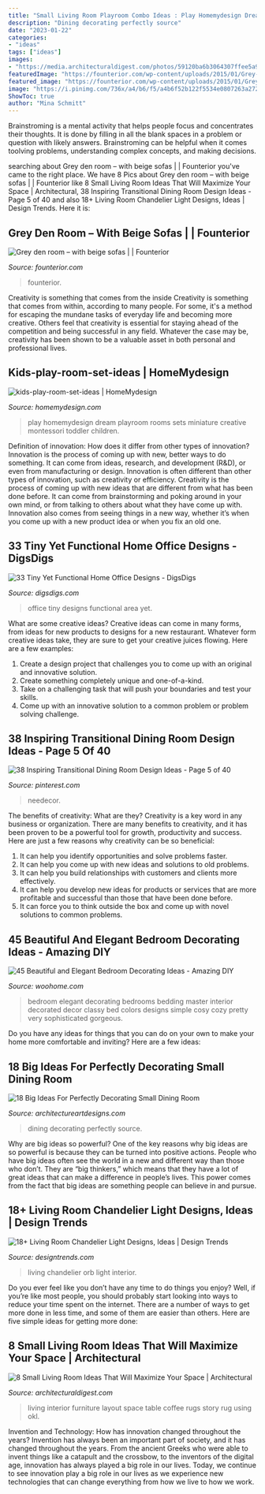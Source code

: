 ```yaml
---
title: "Small Living Room Playroom Combo Ideas : Play Homemydesign Dream Playroom Rooms Sets Miniature Creative Montessori Toddler Children"
description: "Dining decorating perfectly source"
date: "2023-01-22"
categories:
- "ideas"
tags: ["ideas"]
images:
- "https://media.architecturaldigest.com/photos/59120ba6b3064307ffee5a91/master/w_1600%2Cc_limit/OKL_AmyStone_Interior_022.jpg"
featuredImage: "https://founterior.com/wp-content/uploads/2015/01/Grey-den-room-with-beige-sofas-882x586.jpg"
featured_image: "https://founterior.com/wp-content/uploads/2015/01/Grey-den-room-with-beige-sofas-882x586.jpg"
image: "https://i.pinimg.com/736x/a4/b6/f5/a4b6f52b122f5534e0807263a2725de2.jpg"
ShowToc: true
author: "Mina Schmitt"
---
```



Brainstroming is a mental activity that helps people focus and concentrates their thoughts. It is done by filling in all the blank spaces in a problem or question with likely answers. Brainstroming can be helpful when it comes toolving problems, understanding complex concepts, and making decisions.

	

		
searching about Grey den room – with beige sofas | | Founterior you've came to the right place. We have 8 Pics about Grey den room – with beige sofas | | Founterior like 8 Small Living Room Ideas That Will Maximize Your Space | Architectural, 38 Inspiring Transitional Dining Room Design Ideas - Page 5 of 40 and also 18+ Living Room Chandelier Light Designs, Ideas | Design Trends. Here it is:
		
    
## Grey Den Room – With Beige Sofas | | Founterior

<img loading=lazy src="https://founterior.com/wp-content/uploads/2015/01/Grey-den-room-with-beige-sofas-882x586.jpg" onerror="this.onerror=null;this.src='https://tse3.mm.bing.net/th?id=OIP.OBn8Aj2BZs972FtTB7p-QQHaE6&amp;pid=15.1';" alt="Grey den room – with beige sofas | | Founterior">

_Source: founterior.com_

>founterior. 

	

Creativity is something that comes from the inside
Creativity is something that comes from within, according to many people. For some, it's a method for escaping the mundane tasks of everyday life and becoming more creative. Others feel that creativity is essential for staying ahead of the competition and being successful in any field. Whatever the case may be, creativity has been shown to be a valuable asset in both personal and professional lives.

    
## Kids-play-room-set-ideas | HomeMydesign

<img loading=lazy src="https://homemydesign.com/wp-content/uploads/2019/04/kids-play-room-set-ideas.jpg" onerror="this.onerror=null;this.src='https://tse1.mm.bing.net/th?id=OIP.ito0zRH8mvky78o2m_fvZAHaHa&amp;pid=15.1';" alt="kids-play-room-set-ideas | HomeMydesign">

_Source: homemydesign.com_

>play homemydesign dream playroom rooms sets miniature creative montessori toddler children. 

	

Definition of innovation: How does it differ from other types of innovation?
Innovation is the process of coming up with new, better ways to do something. It can come from ideas, research, and development (R&D), or even from manufacturing or design. Innovation is often different than other types of innovation, such as creativity or efficiency.
Creativity is the process of coming up with new ideas that are different from what has been done before. It can come from brainstorming and poking around in your own mind, or from talking to others about what they have come up with. Innovation also comes from seeing things in a new way, whether it’s when you come up with a new product idea or when you fix an old one.

    
## 33 Tiny Yet Functional Home Office Designs - DigsDigs

<img loading=lazy src="https://www.digsdigs.com/photos/tiny-yet-functional-home-office-area-designs-14-554x831.jpg" onerror="this.onerror=null;this.src='https://tse2.mm.bing.net/th?id=OIP.AqR6Rah9ljHun3Iqp8Su8gHaLH&amp;pid=15.1';" alt="33 Tiny Yet Functional Home Office Designs - DigsDigs">

_Source: digsdigs.com_

>office tiny designs functional area yet. 

	

What are some creative ideas?
Creative ideas can come in many forms, from ideas for new products to designs for a new restaurant. Whatever form creative ideas take, they are sure to get your creative juices flowing. Here are a few examples: 
1. Create a design project that challenges you to come up with an original and innovative solution.
2. Create something completely unique and one-of-a-kind.
3. Take on a challenging task that will push your boundaries and test your skills.
4. Come up with an innovative solution to a common problem or problem solving challenge.

    
## 38 Inspiring Transitional Dining Room Design Ideas - Page 5 Of 40

<img loading=lazy src="https://i.pinimg.com/736x/a4/b6/f5/a4b6f52b122f5534e0807263a2725de2.jpg" onerror="this.onerror=null;this.src='https://tse2.mm.bing.net/th?id=OIP.Sw4_3hQ3QLXWdLTHaPMTGQHaHa&amp;pid=15.1';" alt="38 Inspiring Transitional Dining Room Design Ideas - Page 5 of 40">

_Source: pinterest.com_

>needecor. 

	

The benefits of creativity: What are they?
Creativity is a key word in any business or organization. There are many benefits to creativity, and it has been proven to be a powerful tool for growth, productivity and success. Here are just a few reasons why creativity can be so beneficial: 
1. It can help you identify opportunities and solve problems faster.
2. It can help you come up with new ideas and solutions to old problems.
3. It can help you build relationships with customers and clients more effectively. 
4. It can help you develop new ideas for products or services that are more profitable and successful than those that have been done before. 
5. It can force you to think outside the box and come up with novel solutions to common problems.

    
## 45 Beautiful And Elegant Bedroom Decorating Ideas - Amazing DIY

<img loading=lazy src="http://www.woohome.com/wp-content/uploads/2013/12/Ideas-of-how-to-design-bedroom-12.jpg" onerror="this.onerror=null;this.src='https://tse3.mm.bing.net/th?id=OIP.idP1wIdohssC1m_RXXMkhQHaLH&amp;pid=15.1';" alt="45 Beautiful and Elegant Bedroom Decorating Ideas - Amazing DIY">

_Source: woohome.com_

>bedroom elegant decorating bedrooms bedding master interior decorated decor classy bed colors designs simple cosy cozy pretty very sophisticated gorgeous. 

	

Do you have any ideas for things that you can do on your own to make your home more comfortable and inviting? Here are a few ideas: 

    
## 18 Big Ideas For Perfectly Decorating Small Dining Room

<img loading=lazy src="http://www.architectureartdesigns.com/wp-content/uploads/2016/05/12-40.jpg" onerror="this.onerror=null;this.src='https://tse2.mm.bing.net/th?id=OIP.FJXw7KL51D5pSVZpoVx5RgHaI4&amp;pid=15.1';" alt="18 Big Ideas For Perfectly Decorating Small Dining Room">

_Source: architectureartdesigns.com_

>dining decorating perfectly source. 

	

Why are big ideas so powerful?
One of the key reasons why big ideas are so powerful is because they can be turned into positive actions. People who have big ideas often see the world in a new and different way than those who don’t. They are “big thinkers,” which means that they have a lot of great ideas that can make a difference in people’s lives. This power comes from the fact that big ideas are something people can believe in and pursue.

    
## 18+ Living Room Chandelier Light Designs, Ideas | Design Trends

<img loading=lazy src="https://images.designtrends.com/wp-content/uploads/2016/09/17110938/Orb-Chandelier-Living-Room-.jpeg" onerror="this.onerror=null;this.src='https://tse2.mm.bing.net/th?id=OIP.LCwq0tSkbGZhDxi6zKiimwHaLH&amp;pid=15.1';" alt="18+ Living Room Chandelier Light Designs, Ideas | Design Trends">

_Source: designtrends.com_

>living chandelier orb light interior. 

	

Do you ever feel like you don’t have any time to do things you enjoy? Well, if you’re like most people, you should probably start looking into ways to reduce your time spent on the internet. There are a number of ways to get more done in less time, and some of them are easier than others. Here are five simple ideas for getting more done: 
    
## 8 Small Living Room Ideas That Will Maximize Your Space | Architectural

<img loading=lazy src="https://media.architecturaldigest.com/photos/59120ba6b3064307ffee5a91/master/w_1600%2Cc_limit/OKL_AmyStone_Interior_022.jpg" onerror="this.onerror=null;this.src='https://tse1.mm.bing.net/th?id=OIP.fDvHY6flHzBXXil-ZDb9gwHaLH&amp;pid=15.1';" alt="8 Small Living Room Ideas That Will Maximize Your Space | Architectural">

_Source: architecturaldigest.com_

>living interior furniture layout space table coffee rugs story rug using okl. 

	

Invention and Technology: How has innovation changed throughout the years?
Invention has always been an important part of society, and it has changed throughout the years. From the ancient Greeks who were able to invent things like a catapult and the crossbow, to the inventors of the digital age, innovation has always played a big role in our lives. Today, we continue to see innovation play a big role in our lives as we experience new technologies that can change everything from how we live to how we work.

